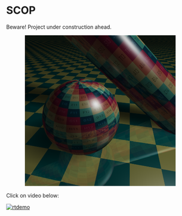 # SCOP


Beware! Project under construction ahead.

<p align="center">
  <img width="80%" src="https://github.com/tpokalch/RT/blob/master/screens/soft.png">
</p>

Click on video below:


[![rtdemo](https://i.imgur.com/RZZsZou.jpg)](https://www.youtube.com/watch?v=FYVlCNLyz_Y&feature=youtu.be)
